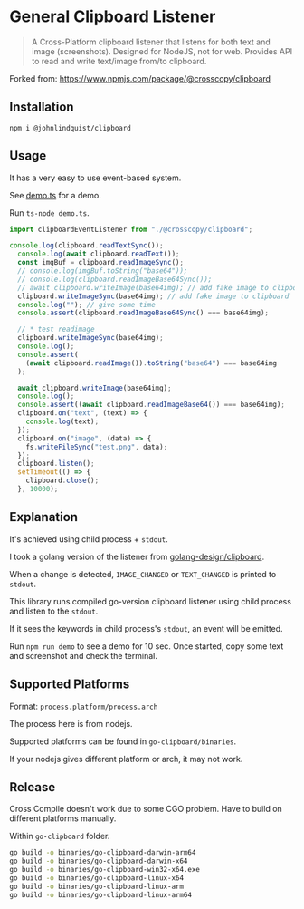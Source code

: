 # General Clipboard Listener

> A Cross-Platform clipboard listener that listens for both text and image (screenshots).
> Designed for NodeJS, not for web.
> Provides API to read and write text/image from/to clipboard.

Forked from: https://www.npmjs.com/package/@crosscopy/clipboard

## Installation

`npm i @johnlindquist/clipboard`

## Usage

It has a very easy to use event-based system.

See [demo.ts](./demo.ts) for a demo.

Run `ts-node demo.ts`.

```ts
import clipboardEventListener from "./@crosscopy/clipboard";

console.log(clipboard.readTextSync());
  console.log(await clipboard.readText());
  const imgBuf = clipboard.readImageSync();
  // console.log(imgBuf.toString("base64"));
  // console.log(clipboard.readImageBase64Sync());
  // await clipboard.writeImage(base64img); // add fake image to clipboard
  clipboard.writeImageSync(base64img); // add fake image to clipboard
  console.log(""); // give some time
  console.assert(clipboard.readImageBase64Sync() === base64img);

  // * test readimage
  clipboard.writeImageSync(base64img);
  console.log();
  console.assert(
    (await clipboard.readImage()).toString("base64") === base64img
  );

  await clipboard.writeImage(base64img);
  console.log();
  console.assert((await clipboard.readImageBase64()) === base64img);
  clipboard.on("text", (text) => {
    console.log(text);
  });
  clipboard.on("image", (data) => {
    fs.writeFileSync("test.png", data);
  });
  clipboard.listen();
  setTimeout(() => {
    clipboard.close();
  }, 10000);
```

## Explanation

It's achieved using child process + `stdout`. 

I took a golang version of the listener from [golang-design/clipboard](https://github.com/golang-design/clipboard). 

When a change is detected, `IMAGE_CHANGED` or `TEXT_CHANGED` is printed to `stdout`. 

This library runs compiled go-version clipboard listener using child process and listen to the `stdout`.

If it sees the keywords in child process's `stdout`, an event will be emitted. 

Run `npm run demo` to see a demo for 10 sec. Once started, copy some text and screenshot and check the terminal.


## Supported Platforms

Format: `process.platform/process.arch`

The process here is from nodejs.

Supported platforms can be found in `go-clipboard/binaries`.

If your nodejs gives different platform or arch, it may not work.

## Release

Cross Compile doesn't work due to some CGO problem. Have to build on different platforms manually.

Within `go-clipboard` folder.

```bash
go build -o binaries/go-clipboard-darwin-arm64
go build -o binaries/go-clipboard-darwin-x64
go build -o binaries/go-clipboard-win32-x64.exe
go build -o binaries/go-clipboard-linux-x64
go build -o binaries/go-clipboard-linux-arm
go build -o binaries/go-clipboard-linux-arm64
```